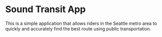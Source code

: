 # Sound Transit App

This is a simple application that allows riders in the Seattle metro area to quickly and accurately find the best route using public transportation.
